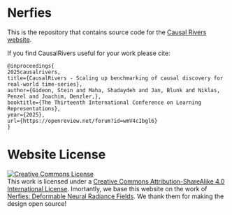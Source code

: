 # Nerfies

This is the repository that contains source code for the [Causal Rivers website](https://causalrivers.github.io).

If you find CausalRivers useful for your work please cite:
```
@inproceedings{
2025causalrivers,
title={CausalRivers - Scaling up benchmarking of causal discovery for real-world time-series},
author={Gideon, Stein and Maha, Shadaydeh and Jan, Blunk and Niklas, Penzel and Joachim, Denzler,},
booktitle={The Thirteenth International Conference on Learning Representations},
year={2025},
url={https://openreview.net/forum?id=wmV4cIbgl6}
}
```

# Website License
<a rel="license" href="http://creativecommons.org/licenses/by-sa/4.0/"><img alt="Creative Commons License" style="border-width:0" src="https://i.creativecommons.org/l/by-sa/4.0/88x31.png" /></a><br />This work is licensed under a <a rel="license" href="http://creativecommons.org/licenses/by-sa/4.0/">Creative Commons Attribution-ShareAlike 4.0 International License</a>.
 Imortantly, we base this website on the work of [Nerfies: Deformable Neural Radiance Fields](https://nerfies.github.io). We thank them for making the design open source!
